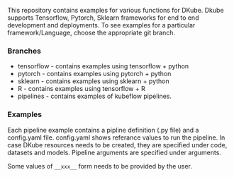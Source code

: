 This repository contains examples for various functions for DKube. Dkube supports Tensorflow, Pytorch, Sklearn frameworks for end to end development and deployments. To see examples for a particular framework/Language, choose the appropriate git branch.


### Branches

- tensorflow - contains examples using tensorflow + python
- pytorch - contains examples using pytorch + python
- sklearn - contains examples using sklearn + python
- R - contains examples using tensorflow + R
- pipelines - contains examples of kubeflow pipelines. 

### Examples

Each pipeline example contains a pipline definition (.py file) and a config.yaml file. config.yaml shows referance values to run the pipeline. In case DKube resources needs to be created, they are specified under code, datasets and models. Pipeline arguments are specified under arguments.

Some values of `__xxx__` form needs to be provided by the user.